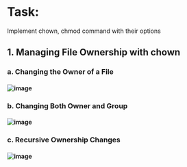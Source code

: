 # **Task:**
Implement chown, chmod command with their options

## 1. Managing File Ownership with chown

### a. Changing the Owner of a File
#### ![image](https://github.com/user-attachments/assets/cc6fc48d-261c-4bf1-882b-4b81254e66c1)

### b. Changing Both Owner and Group
#### ![image](https://github.com/user-attachments/assets/2c1731a6-914a-45b7-bff5-d5a8e23482f5)

### c. Recursive Ownership Changes
#### ![image](https://github.com/user-attachments/assets/31801b9d-6e14-49f8-9a06-ddc8d58d04cd)



